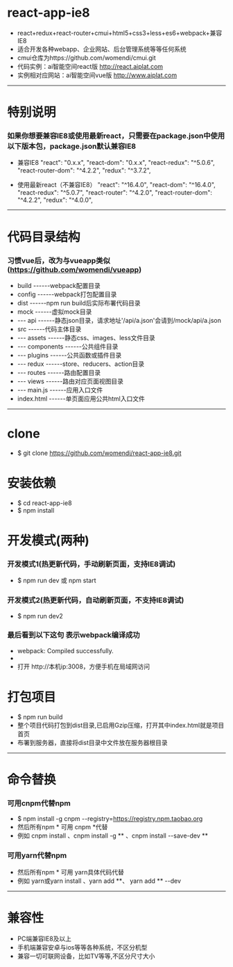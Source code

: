 # react-app-ie8
 - react+redux+react-router+cmui+html5+css3+less+es6+webpack+兼容IE8
 - 适合开发各种webapp、企业网站、后台管理系统等等任何系统
 - cmui仓库为https://github.com/womendi/cmui.git
 - 代码实例：ai智能空间react版  http://react.aiplat.com
 - 实例相对应网站：ai智能空间vue版  http://www.aiplat.com 

---

# 特别说明

### 如果你想要兼容IE8或使用最新react，只需要在package.json中使用以下版本包，package.json默认兼容IE8

 - 兼容IE8
    "react": "0.x.x",
    "react-dom": "0.x.x",
    "react-redux": "^5.0.6",
    "react-router-dom": "^4.2.2",
    "redux": "^3.7.2",

 - 使用最新react（不兼容IE8）
    "react": "^16.4.0",
    "react-dom": "^16.4.0",
    "react-redux": "^5.0.7",
    "react-router": "^4.2.0",
    "react-router-dom": "^4.2.2",
    "redux": "^4.0.0",

---

# 代码目录结构
### 习惯vue后，改为与vueapp类似(https://github.com/womendi/vueapp)

 - build           ------webpack配置目录
 - config          ------webpack打包配置目录
 - dist            ------npm run build后实际布署代码目录
 - mock            ------虚拟mock目录
 - --- api         ------静态json目录，请求地址'/api/a.json'会请到/mock/api/a.json
 - src             ------代码主体目录
 - --- assets      ------静态css、images、less文件目录
 - --- components  ------公共组件目录
 - --- plugins     ------公共函数或插件目录
 - --- redux       ------store、reducers、action目录
 - --- routes      ------路由配置目录
 - --- views       ------路由对应页面视图目录
 - --- main.js     ------应用入口文件
 - index.html      ------单页面应用公共html入口文件

---

# clone
 - $ git clone https://github.com/womendi/react-app-ie8.git

# 安装依赖
 - $ cd react-app-ie8
 - $ npm install

# 开发模式(两种)

### 开发模式1(热更新代码，手动刷新页面，支持IE8调试)
 - $ npm run dev  或  npm start

### 开发模式2(热更新代码，自动刷新页面，不支持IE8调试)
 - $ npm run dev2

### 最后看到以下这句 表示webpack编译成功
 - webpack: Compiled successfully.
 - 
 - 打开 http://本机ip:3008，方便手机在局域网访问

# 打包项目
 - $ npm run build
 - 整个项目代码打包到dist目录,已启用Gzip压缩，打开其中index.html就是项目 首页
 - 布署到服务器，直接将dist目录中文件放在服务器根目录

---

# 命令替换

### 可用cnpm代替npm
 - $ npm install -g cnpm --registry=https://registry.npm.taobao.org
 - 然后所有npm * 可用 cnpm *代替 
 - 例如 cnpm install 、cnpm install -g ** 、cnpm install --save-dev **

### 可用yarn代替npm
 - 然后所有npm * 可用 yarn具体代码代替 
  - 例如 yarn或yarn install 、yarn add **、 yarn add ** --dev

---

# 兼容性
 - PC端兼容IE8及以上
 - 手机端兼容安卓与ios等等各种系统，不区分机型
 - 兼容一切可联网设备，比如TV等等,不区分尺寸大小